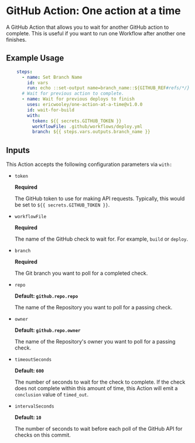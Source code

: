 # GitHub Action: One action at a time

A GitHub Action that allows you to wait for another GitHub action to complete. This is useful if you want to run one Workflow after another one finishes.

## Example Usage

```yaml
    steps:
      - name: Set Branch Name
        id: vars
        run: echo ::set-output name=branch_name::${GITHUB_REF#refs/*/}
      # Wait for previous action to complete.
      - name: Wait for previous deploys to finish
        uses: ericwooley/one-action-at-a-time@v1.0.0
        id: wait-for-build
        with:
          token: ${{ secrets.GITHUB_TOKEN }}
          workflowFile: .github/workflows/deploy.yml
          branch: ${{ steps.vars.outputs.branch_name }}
```
## Inputs

This Action accepts the following configuration parameters via `with:`

- `token`

  **Required**

  The GitHub token to use for making API requests. Typically, this would be set to `${{ secrets.GITHUB_TOKEN }}`.

- `workflowFile`

  **Required**

  The name of the GitHub check to wait for. For example, `build` or `deploy`.

- `branch`

  **Required**

  The Git branch you want to poll for a completed check.


- `repo`

  **Default: `github.repo.repo`**

  The name of the Repository you want to poll for a passing check.

- `owner`

  **Default: `github.repo.owner`**

  The name of the Repository's owner you want to poll for a passing check.

- `timeoutSeconds`

  **Default: `600`**

  The number of seconds to wait for the check to complete. If the check does not complete within this amount of time, this Action will emit a `conclusion` value of `timed_out`.

- `intervalSeconds`

  **Default: `10`**

  The number of seconds to wait before each poll of the GitHub API for checks on this commit.
